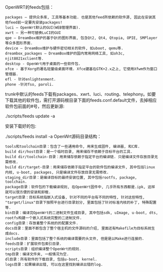 OpenWRT的feeds包括：

    packages – 提供众多库, 工具等基本功能. 也是其他feed所依赖的软件源, 因此在安装其他feed前一定要先安装packages!
    luci – OpenWrt默认的GUI(WEB管理界面).
    xwrt – 另一种可替换LuCI的GUI
    qpe – DreamBox维护的基于Qt的图形界面, 包含Qt2, Qt4, Qtopia, OPIE, SMPlayer等众多图形界面.
    device – DreamBox维护与硬件密切相关的软件, 如uboot, qemu等.
    dreambox_packages – DreamBox维护的国内常用网络工具, 如oh3c, njit8021xclient等.
    desktop - OpenWrt用于桌面的一些软件包.
    xfce - 基于Xorg的著名轻量级桌面环境. Xfce建基在GTK+2.x之上, 它使用Xfwm作为窗口管理器.
    efl - 针对enlightenment.
    phone -针对fso, paroli.

trunk中默认的feeds下载有packages、xwrt、luci、routing、telephony。如要下载其他的软件包，需打开源码根目录下面的feeds.conf.default文件，去掉相应软件包前面的#号，然后更新源:

./scripts/feeds update -a

安装下载好的包:

./scripts/feeds install -a
OpenWrt源码目录结构：

    tools和toolchain目录：包含了一些通用命令, 用来生成固件, 编译器, 和C库.
    build dir/host目录：是一个临时目录, 用来储存不依赖于目标平台的工具.
    build dir/toolchain-目录：用来储存依赖于指定平台的编译链. 只是编译文件存放目录无需修改.
    build dir/target-目录：用来储存依赖于指定平台的软件包的编译文件, 其中包括linux内核, u-boot, packages, 只是编译文件存放目录无需修改.
    staging_dir目录：是编译目标的最终安装位置, 其中包括rootfs, package, toolchain.
    package目录：软件包的下载编译规则, 在OpenWrt固件中, 几乎所有东西都是.ipk, 这样就可以很方便的安装和卸载.
    target目录：目标系统指嵌入式设备, 针对不同的平台有不同的特性, 针对这些特性, "target/linux"目录下按照平台进行目录划分, 里面包括了针对标准内核的补丁, 特殊配置等.
    bin目录：编译完OpenWrt的二进制文件生成目录, 其中包括sdk, uImage, u-boot, dts, rootfs构建一个嵌入式系统完整的二进制文件.
    config目录：存放着整个系统的的配置文件.
    docs目录：里面不断包含了整个宿主机的文件源码的介绍, 里面还有Makefile为目标系统生成docs.
    include目录：里面包括了整个系统的编译需要的头文件, 但是是以Make进行连接的.
    feeds目录：扩展软件包索引目录.
    scripts目录：组织编译整个OpenWrt的规则.
    tmp目录：编译文件夹, 一般情况为空.
    dl目录：所有软件的下载目录, 包括u-boot, kernel.
    logs目录：如果编译出错, 可以在这里找到编译出错的log.
	
